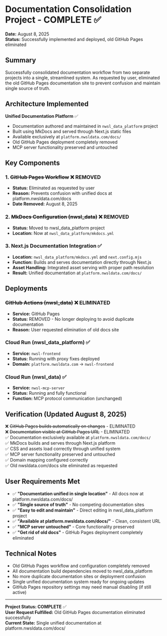 # Documentation Consolidation Project - COMPLETE ✅

**Date:** August 8, 2025  
**Status:** Successfully implemented and deployed, old GitHub Pages eliminated

## Summary

Successfully consolidated documentation workflow from two separate projects into a single, streamlined system. As requested by user, eliminated the old GitHub Pages documentation site to prevent confusion and maintain single source of truth.

## Architecture Implemented

**Unified Documentation Platform** ✅  
- Documentation authored and maintained in `nwsl_data_platform` project
- Built using MkDocs and served through Next.js static files
- Available exclusively at `platform.nwsldata.com/docs/`
- Old GitHub Pages deployment completely removed
- MCP server functionality preserved and untouched

## Key Components

### 1. ~~GitHub Pages Workflow~~ ❌ REMOVED
- **Status:** Eliminated as requested by user
- **Reason:** Prevents confusion with unified docs at platform.nwsldata.com/docs
- **Date Removed:** August 8, 2025

### 2. ~~MkDocs Configuration (nwsl_data)~~ ❌ REMOVED  
- **Status:** Moved to nwsl_data_platform project
- **Location:** Now at `nwsl_data_platform/mkdocs.yml`

### 3. Next.js Documentation Integration ✅
- **Location:** `nwsl_data_platform/mkdocs.yml` and `next.config.mjs`
- **Function:** Builds and serves documentation directly through Next.js
- **Asset Handling:** Integrated asset serving with proper path resolution
- **Result:** Unified documentation at `platform.nwsldata.com/docs/`

## Deployments

### ~~GitHub Actions (nwsl_data)~~ ❌ ELIMINATED
- **Service:** GitHub Pages
- **Status:** REMOVED - No longer deploying to avoid duplicate documentation
- **Reason:** User requested elimination of old docs site

### Cloud Run (nwsl_data_platform) ✅  
- **Service:** `nwsl-frontend` 
- **Status:** Running with proxy fixes deployed
- **Domain:** `platform.nwsldata.com` → `nwsl-frontend`

### Cloud Run (nwsl_data) ✅
- **Service:** `nwsl-mcp-server`
- **Status:** Running and fully functional
- **Function:** MCP protocol communication (unchanged)

## Verification (Updated August 8, 2025)

❌ ~~GitHub Pages builds automatically on changes~~ - ELIMINATED  
❌ ~~Documentation visible at GitHub Pages URL~~ - ELIMINATED  
✅ Documentation exclusively available at `platform.nwsldata.com/docs/`  
✅ MkDocs builds and serves through Next.js platform  
✅ CSS and assets load correctly through unified system  
✅ MCP server functionality preserved and untouched  
✅ Domain mapping configured correctly  
✅ Old nwsldata.com/docs site eliminated as requested

## User Requirements Met

- ✅ **"Documentation unified in single location"** - All docs now at platform.nwsldata.com/docs/
- ✅ **"Single source of truth"** - No competing documentation sites
- ✅ **"Easy to edit and maintain"** - Direct editing in nwsl_data_platform project
- ✅ **"Available at platform.nwsldata.com/docs/"** - Clean, consistent URL
- ✅ **"MCP server untouched"** - Core functionality preserved
- ✅ **"Get rid of old docs"** - GitHub Pages deployment completely eliminated

## Technical Notes

- Old GitHub Pages workflow and configuration completely removed
- All documentation build dependencies moved to nwsl_data_platform
- No more duplicate documentation sites or deployment confusion
- Single unified documentation system ready for ongoing updates
- GitHub Pages repository settings may need manual disabling (if still active)

---

**Project Status: COMPLETE** ✅  
**User Request Fulfilled:** Old GitHub Pages documentation eliminated successfully  
**Current State:** Single unified documentation at platform.nwsldata.com/docs/